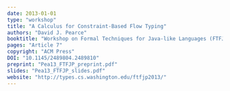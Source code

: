 ```yaml
---
date: 2013-01-01
type: "workshop"
title: "A Calculus for Constraint-Based Flow Typing"
authors: "David J. Pearce"
booktitle: "Workshop on Formal Techniques for Java-like Languages (FTFJP)"
pages: "Article 7"
copyright: "ACM Press"
DOI: "10.1145/2489804.2489810"
preprint: "Pea13_FTFJP_preprint.pdf"
slides: "Pea13_FTFJP_slides.pdf"
website: "http://types.cs.washington.edu/ftfjp2013/"
---
```


